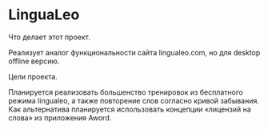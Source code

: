 # LinguaLeo

Что делает этот проект.

Реализует аналог функциональности сайта lingualeo.com, но для desktop offline версию.


Цели проекта.

Планируется реализовать большенство тренировок из бесплатного режима lingualeo, а также повторение слов согласно кривой забывания. Как альтернатива планируется использовать концепции «лицензий на слова» из приложения Aword.
